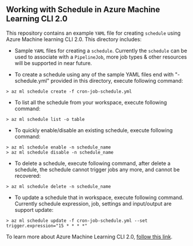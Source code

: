 ## Working with Schedule in Azure Machine Learning CLI 2.0
This repository contains an example `YAML` file for creating `schedule` using Azure Machine learning CLI 2.0. This directory includes:

- Sample `YAML` files for creating a `schedule`. Currently the `schedule` can be used to associate with a `PipelineJob`, more job types & other resources will be supported in near future.


- To create a schedule using any of the sample YAML files end with "-schedule.yml" provided in this directory, execute following command:
```cli
> az ml schedule create -f cron-job-schedule.yml
```

- To list all the schedule from your workspace, execute following command:
```cli
> az ml schedule list -o table
```

- To quickly enable/disable an existing schedule, execute following command:
```cli
> az ml schedule enable -n schedule_name 
> az ml schedule disable -n schedule_name 
```

- To delete a schedule, execute following command, after delete a schedule, the schedule cannot trigger jobs any more, and cannot be recovered:
```cli
> az ml schedule delete -n schedule_name
```

- To update a schedule that in workspace, execute following command. Currently schedule expression, job, settings and input/output are support update:
```cli
> az ml schedule update -f cron-job-schedule.yml --set trigger.expression="15 * * * *"
```

To learn more about Azure Machine Learning CLI 2.0, [follow this link](https://docs.microsoft.com/en-us/azure/machine-learning/how-to-configure-cli).
